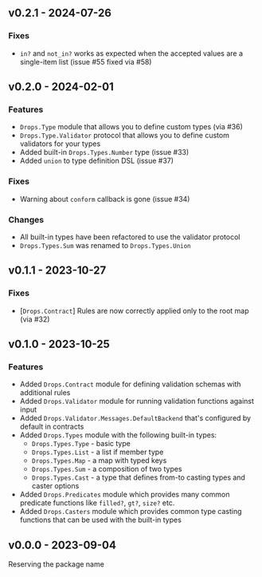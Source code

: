 ## v0.2.1 - 2024-07-26

### Fixes

- `in?` and `not_in?` works as expected when the accepted values are a single-item list (issue #55 fixed via #58)

## v0.2.0 - 2024-02-01

### Features

- `Drops.Type` module that allows you to define custom types (via #36)
- `Drops.Type.Validator` protocol that allows you to define custom validators for your types
- Added built-in `Drops.Types.Number` type (issue #33)
- Added `union` to type definition DSL (issue #37)

### Fixes

- Warning about `conform` callback is gone (issue #34)

### Changes

- All built-in types have been refactored to use the validator protocol
- `Drops.Types.Sum` was renamed to `Drops.Types.Union`

## v0.1.1 - 2023-10-27

### Fixes

- [`Drops.Contract`] Rules are now correctly applied only to the root map (via #32)

## v0.1.0 - 2023-10-25

### Features

- Added `Drops.Contract` module for defining validation schemas with additional rules
- Added `Drops.Validator` module for running validation functions against input
- Added `Drops.Validator.Messages.DefaultBackend` that's configured by default in contracts
- Added `Drops.Types` module with the following built-in types:
  - `Drops.Types.Type` - basic type
  - `Drops.Types.List` - a list if member type
  - `Drops.Types.Map` - a map with typed keys
  - `Drops.Types.Sum` - a composition of two types
  - `Drops.Types.Cast` - a type that defines from-to casting types and caster options
- Added `Drops.Predicates` module which provides many common predicate functions like `filled?`, `gt?`, `size?` etc.
- Added `Drops.Casters` module which provides common type casting functions that can be used with the built-in types

## v0.0.0 - 2023-09-04

Reserving the package name
